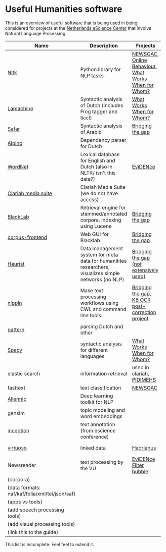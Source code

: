 # Useful Humanities software

This is an overview of useful software that is being used in
being considered for projects at the [Netherlands eScience
Center](https://esciencecenter.nl) that involve Natural Language
Processing.

| Name | Description | Projects | Engineers |
|------|-------------|----------|-----------|
| [Nltk](https://nltk.org) | Python library for NLP tasks | [NEWSGAC](https://esciencecenter.nl/project/newsgac), [Online Behaviour](https://esciencecenter.nl/project/automated-analysis-of-online-behaviour-on-social-media), [What Works When for Whom?](https://esciencecenter.nl/project/what-works-when-for-whom) | [Erik](https://esciencecenter.nl/profile/dr.-erik-tjong-kim-sang) |
| [Lamachine](https://proycon.github.io/LaMachine) | Syntactic analysis of Dutch (includes Frog tagger and ticcl) | [What Works When for Whom?](https://esciencecenter.nl/project/what-works-when-for-whom) | [Erik](https://esciencecenter.nl/profile/dr.-erik-tjong-kim-sang) |
| [Safar](http://arabic.emi.ac.ma/safar) | Syntactic analysis of Arabic | [Bridging the gap](https://esciencecenter.nl/project/bridging-the-gap) | [Dafne](https://esciencecenter.nl/profile/dafne-van-kuppevelt-msc) [Janneke](https://esciencecenter.nl/profile/dr.-janneke-van-der-zwaan) |
| [Alpino](https://www.let.rug.nl/vannoord/alp/Alpino) | Dependency parser for Dutch | | [Erik](https://esciencecenter.nl/profile/dr.-erik-tjong-kim-sang) |
| [WordNet](https://wordnet.princeton.edu/) | Lexical database for English and Dutch (also in NLTK/ isn't this data?) | [EviDENce](https://www.esciencecenter.nl/project/evidence) | [Martine](https://www.esciencecenter.nl/profile/dr.-martine-de-vos) [Meiert](https://www.esciencecenter.nl/profile/meiert-grootes) |
| [Clariah media suite](https://mediasuite.clariah.nl) | Clariah Media Suite (we do not have access) | | [Carlos](https://esciencecenter.nl/profile/dr.-carlos-martinez-ortiz) |
| [BlackLab](http://inl.github.io/BlackLab/) | Retrieval engine for stemmed/annotated corpora, indexing using Lucene | [Bridging the gap](https://esciencecenter.nl/project/bridging-the-gap)  | [Dafne](https://esciencecenter.nl/profile/dafne-van-kuppevelt-msc) [Janneke](https://esciencecenter.nl/profile/dr.-janneke-van-der-zwaan) |
| [corpus-frontend](https://github.com/INL/corpus-frontend) | Web GUI for Blacklab | [Bridging the gap](https://esciencecenter.nl/project/bridging-the-gap)  | [Dafne](https://esciencecenter.nl/profile/dafne-van-kuppevelt-msc) [Janneke](https://esciencecenter.nl/profile/dr.-janneke-van-der-zwaan) |
| [Heurist](http://heuristnetwork.org/) | Data management system for meta data for humanitites researchers, visualizes simple networks (no NLP) | [Bridging the gap (not extensively used)](https://esciencecenter.nl/project/bridging-the-gap)   | [Dafne](https://esciencecenter.nl/profile/dafne-van-kuppevelt-msc) |
| [nlppln](https://github.com/nlppln/nlppln) | Make text processing workflows using CWL and command line tools. | [Bridging the gap](https://esciencecenter.nl/project/bridging-the-gap), [KB OCR post-correction project](https://github.com/KBNLresearch/ochre)  | [Janneke](https://esciencecenter.nl/profile/dr.-janneke-van-der-zwaan)  |
| [pattern](https://www.clips.uantwerpen.be/pattern) | parsing Dutch and other | | Janneke
| [Spacy](https://spacy.io/) | syntactic analysis for different languages | [What Works When for Whom?](https://esciencecenter.nl/project/what-works-when-for-whom) |  [Dafne](https://esciencecenter.nl/profile/dafne-van-kuppevelt-msc) [Erik](https://esciencecenter.nl/profile/dr.-erik-tjong-kim-sang) [Janneke](https://esciencecenter.nl/profile/dr.-janneke-van-der-zwaan) |
| elastic search | information retrieval | used in clariah, [PIDIMEHS](https://esciencecenter.nl/project/pidimehs) | [Patrick B.](https://www.esciencecenter.nl/profile/patrick-bos) [Janneke](https://esciencecenter.nl/profile/dr.-janneke-van-der-zwaan) |
| fasttext | text classification | [NEWSGAC](https://www.esciencecenter.nl/project/newsgac) | [Erik](https://esciencecenter.nl/profile/dr.-erik-tjong-kim-sang)
| [Allennlp](https://allennlp.org) | Deep learning toolkit for NLP | | |
| gensim | topic modeling and word embeddings |
| [inception](https://inception-project.github.io/) | text annotation (from escience conference) 
| [virtuoso](https://virtuoso.openlinksw.com/) | linked data | [Hadrianus](https://esciencecenter.nl/project/handrianvs-a-digital-gateway-to-the-dutch-presence-in-rome-through-the-ages) | [Arnold](https://www.esciencecenter.nl/profile/dr.-arnold-kuzniar) [Patrick B.](https://www.esciencecenter.nl/profile/patrick-bos) |
| Newsreader | text processing by the VU | [EviDENce](https://www.esciencecenter.nl/project/evidence) [Filter bubble](https://www.esciencecenter.nl/project/inside-the-filter-bubble) | [Martine](https://www.esciencecenter.nl/profile/dr.-martine-de-vos) [Stefan](https://www.esciencecenter.nl/profile/stefan-verhoeven-bsc) [Wouter](https://www.esciencecenter.nl/profile/wouter-kouw) |
| (corpora) | 
| (data formats: naf/kaf/folia/xml/tei/json/saf) |
| (apps vs tools) |
| (add speech processing tools) |
| (add visual processing tools) |
| (link this to the guide) |

This list is incomplete. Feel feel to extend it.
